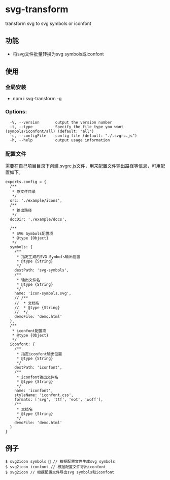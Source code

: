 # svg-transform
transform svg to svg symbols or iconfont
## 功能
- 将svg文件批量转换为svg symbols或iconfont
## 使用
### 全局安装
- npm i svg-transform -g

### Options:
```
  -V, --version       output the version number
  -t, --type          Specify the file type you want (symbols/iconfont/all) (default: "all")
  -c, --configFile    config file (default: "./.svgrc.js")
  -h, --help          output usage information  
```
### 配置文件
需要在自己项目目录下创建.svgrc.js文件，用来配置文件输出路径等信息，可用配置如下。
```
exports.config = {
  /**
   * 原文件目录
   */
  src: './example/icons',
  /**
   * 输出路径
   */
  docDir: './example/docs',

  /**
   * SVG Symbols配置项
   * @type {Object}
   */
  symbols: {
    /**
     * 指定生成的SVG Symbols输出位置
     * @type {String}
     */
    destPath: 'svg-symbols',
    /**
     * 输出文件名
     * @type {String}
     */
    name: 'icon-symbols.svg',
    // /**
    //  * 文档名
    //  * @type {String}
    //  */
    demoFile: 'demo.html'
  },
  /**
   * iconfont配置项
   * @type {Object}
   */
  iconfont: {
    /**
     * 指定iconfont输出位置
     * @type {String}
     */
    destPath: 'iconfont',
    /**
     * iconfont输出文件名
     * @type {String}
     */
    name: 'iconfont',
    styleName: 'iconfont.css',
    formats: ['svg', 'ttf', 'eot', 'woff'],
    /**
     * 文档名
     * @type {String}
     */
    demoFile: 'demo.html'
  }
}
```
## 例子
```shell
$ svg2icon symbols  // 根据配置文件生成svg symbols
$ svg2icon iconfont // 根据配置文件导出iconfont
$ svg2icon // 根据配置文件导出svg symbols和iconfont
```